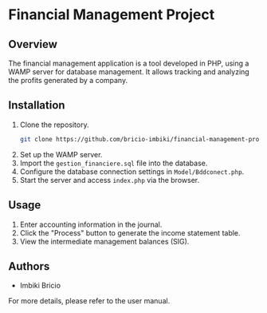 # Financial Management Project

## Overview

The financial management application is a tool developed in PHP, using a WAMP server for database management. It allows tracking and analyzing the profits generated by a company.

## Installation

1. Clone the repository.
    ```bash
    git clone https://github.com/bricio-imbiki/financial-management-project.git
    ```
2. Set up the WAMP server.
3. Import the `gestion_financiere.sql` file into the database.
4. Configure the database connection settings in `Model/Bddconect.php`.
5. Start the server and access `index.php` via the browser.

## Usage

1. Enter accounting information in the journal.
2. Click the "Process" button to generate the income statement table.
3. View the intermediate management balances (SIG).

## Authors

- Imbiki Bricio 

For more details, please refer to the user manual.
